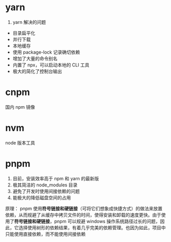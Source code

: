 # yarn

1. yarn 解决的问题

- 目录扁平化
- 并行下载
- 本地缓存
- 使用 package-lock 记录确切依赖
- 增加了大量的命令别名
- 内置了 npx，可以启动本地的 CLI 工具
- 极大的简化了控制台输出

# cnpm

国内 npm 镜像

# nvm

node 版本工具

# pnpm

1. 目前，安装效率高于 npm 和 yarn 的最新版
2. 极其简洁的 node_modules 目录
3. 避免了开发时使用间接依赖的问题
4. 能极大的降低磁盘空间的占用

原理： pnpm 使用**符号链接和硬链接**（可将它们想象成快捷方式）的做法来放置依赖，从而规避了从缓存中拷贝文件的时间，使得安装和卸载的速度更快。由于使用了**符号链接和硬链接**，pnpm 可以规避 windows 操作系统路径过长的问题，因此，它选择使用树形的依赖结果，有着几乎完美的依赖管理。也因为如此，项目中只能使用直接依赖，而不能使用间接依赖

